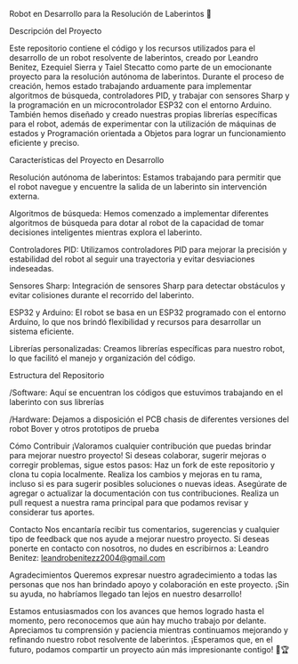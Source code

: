 Robot en Desarrollo para la Resolución de Laberintos 🚧


Descripción del Proyecto

Este repositorio contiene el código y los recursos utilizados para el desarrollo de un robot resolvente de laberintos, creado por Leandro Benitez, Ezequiel Sierra y Taiel Stecatto como parte de un emocionante proyecto para la resolución autónoma de laberintos. Durante el proceso de creación, hemos estado trabajando arduamente para implementar algoritmos de búsqueda, controladores PID, y trabajar con sensores Sharp y la programación en un microcontrolador ESP32 con el entorno Arduino. También hemos diseñado y creado nuestras propias librerías específicas para el robot, además de experimentar con la utilización de máquinas de estados y Programación orientada a Objetos para lograr un funcionamiento eficiente y preciso.


Características del Proyecto en Desarrollo

Resolución autónoma de laberintos: Estamos trabajando para permitir que el robot navegue y encuentre la salida de un laberinto sin intervención externa.

Algoritmos de búsqueda: Hemos comenzado a implementar diferentes algoritmos de búsqueda para dotar al robot de la capacidad de tomar decisiones inteligentes mientras explora el laberinto.

Controladores PID: Utilizamos controladores PID para mejorar la precisión y estabilidad del robot al seguir una trayectoria y evitar desviaciones indeseadas.

Sensores Sharp: Integración de sensores Sharp para detectar obstáculos y evitar colisiones durante el recorrido del laberinto.

ESP32 y Arduino: El robot se basa en un ESP32 programado con el entorno Arduino, lo que nos brindó flexibilidad y recursos para desarrollar un sistema eficiente.

Librerías personalizadas: Creamos librerías específicas para nuestro robot, lo que facilitó el manejo y organización del código.


Estructura del Repositorio

/Software: Aquí se encuentran los códigos que estuvimos trabajando en el laberinto con sus librerías

/Hardware: Dejamos a disposición el PCB chasis de diferentes versiones del robot Bover y otros prototipos de prueba


Cómo Contribuir
¡Valoramos cualquier contribución que puedas brindar para mejorar nuestro proyecto! Si deseas colaborar, sugerir mejoras o corregir problemas, sigue estos pasos:
Haz un fork de este repositorio y clona tu copia localmente.
Realiza los cambios y mejoras en tu rama, incluso si es para sugerir posibles soluciones o nuevas ideas.
Asegúrate de agregar o actualizar la documentación con tus contribuciones.
Realiza un pull request a nuestra rama principal para que podamos revisar y considerar tus aportes.

Contacto
Nos encantaría recibir tus comentarios, sugerencias y cualquier tipo de feedback que nos ayude a mejorar nuestro proyecto. Si deseas ponerte en contacto con nosotros, no dudes en escribirnos a:
Leandro Benitez: leandrobenitezz2004@gmail.com

Agradecimientos
Queremos expresar nuestro agradecimiento a todas las personas que nos han brindado apoyo y colaboración en este proyecto. ¡Sin su ayuda, no habríamos llegado tan lejos en nuestro desarrollo!










Estamos entusiasmados con los avances que hemos logrado hasta el momento, pero reconocemos que aún hay mucho trabajo por delante. Apreciamos tu comprensión y paciencia mientras continuamos mejorando y refinando nuestro robot resolvente de laberintos. ¡Esperamos que, en el futuro, podamos compartir un proyecto aún más impresionante contigo! 🤖🏆
